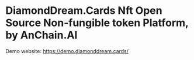 # DiamondDream.Cards Nft Open Source Non-fungible token Platform, by AnChain.AI
Demo website: 
https://demo.diamonddream.cards/
